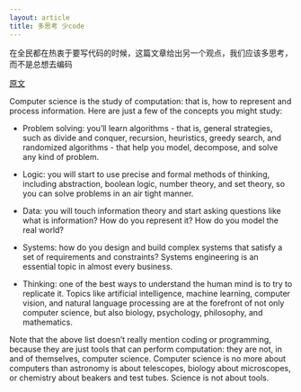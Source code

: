 ```yaml
---
layout: article
title: 多思考 少code
---
```

在全民都在热衷于要写代码的时候，这篇文章给出另一个观点，我们应该多思考，而不是总想去编码

[原文](https://www.ybrikman.com/writing/2014/05/19/dont-learn-to-code-learn-to-think/)

Computer science is the study of computation: that is, how to represent and process information. Here are just a few of the concepts you might study:

- Problem solving: you’ll learn algorithms - that is, general strategies, such as divide and conquer, recursion, heuristics, greedy search, and randomized algorithms - that help you model, decompose, and solve any kind of problem.

- Logic: you will start to use precise and formal methods of thinking, including abstraction, boolean logic, number theory, and set theory, so you can solve problems in an air tight manner.

- Data: you will touch information theory and start asking questions like what is information? How do you represent it? How do you model the real world?

- Systems: how do you design and build complex systems that satisfy a set of requirements and constraints? Systems engineering is an essential topic in almost every business.

- Thinking: one of the best ways to understand the human mind is to try to replicate it. Topics like artificial intelligence, machine learning, computer vision, and natural language processing are at the forefront of not only computer science, but also biology, psychology, philosophy, and mathematics.


Note that the above list doesn’t really mention coding or programming, because they are just tools that can perform computation: they are not, in and of themselves, computer science.
Computer science is no more about computers than astronomy is about telescopes, biology about microscopes, or chemistry about beakers and test tubes. Science is not about tools.
